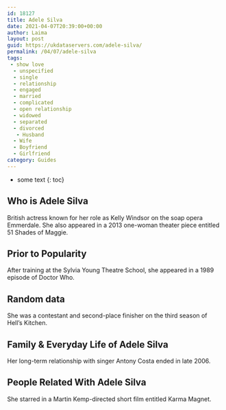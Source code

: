 ```yaml
---
id: 18127
title: Adele Silva
date: 2021-04-07T20:39:00+00:00
author: Laima
layout: post
guid: https://ukdataservers.com/adele-silva/
permalink: /04/07/adele-silva
tags:
 - show love
  - unspecified
  - single
  - relationship
  - engaged
  - married
  - complicated
  - open relationship
  - widowed
  - separated
  - divorced
   - Husband
  - Wife
  - Boyfriend
  - Girlfriend
category: Guides
---
```


* some text
{: toc}


## Who is Adele Silva
                  
                  
                  
British actress known for her role as Kelly Windsor on the soap opera Emmerdale. She also appeared in a 2013 one-woman theater piece entitled 51 Shades of Maggie.
                  
              
            
              
            
                
                
                
## Prior to Popularity
                  
                  
                  
After training at the Sylvia Young Theatre School, she appeared in a 1989 episode of Doctor Who.
                  
              
            
              
            
                
                
                
## Random data
                  
                  
                  
She was a contestant and second-place finisher on the third season of Hell&#8217;s Kitchen.
                  
              
            
              
            
                
                
                
## Family & Everyday Life of Adele Silva
                  
                  
                  
Her long-term relationship with singer Antony Costa ended in late 2006.
                  
              
            
              
            
                
                
                
## People Related With Adele Silva
                  
                  
                  
She starred in a Martin Kemp-directed short film entitled Karma Magnet.
                  
              
            
              
            
                
              
            
              
              
            
            
              
            
          
          
          